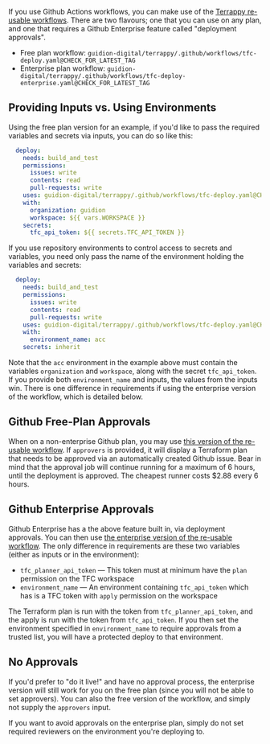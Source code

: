 If you use Github Actions workflows, you can make use of the [Terrappy re-usable workflows](.github/workflows/). There are two flavours; one that you can use on any plan, and one that requires a Github Enterprise feature called "deployment approvals".

- Free plan workflow: `guidion-digital/terrappy/.github/workflows/tfc-deploy.yaml@CHECK_FOR_LATEST_TAG`
- Enterprise plan workflow: `guidion-digital/terrappy/.github/workflows/tfc-deploy-enterprise.yaml@CHECK_FOR_LATEST_TAG`

## Providing Inputs vs. Using Environments

Using the free plan version for an example, if you'd like to pass the required variables and secrets via inputs, you can do so like this:

```yaml
  deploy:
    needs: build_and_test
    permissions:
      issues: write
      contents: read
      pull-requests: write
    uses: guidion-digital/terrappy/.github/workflows/tfc-deploy.yaml@CHECK_FOR_LATEST_TAG
    with:
      organization: guidion
      workspace: ${{ vars.WORKSPACE }}
    secrets:
      tfc_api_token: ${{ secrets.TFC_API_TOKEN }}
```

If you use repository environments to control access to secrets and variables, you need only pass the name of the environment holding the variables and secrets:

```yaml
  deploy:
    needs: build_and_test
    permissions:
      issues: write
      contents: read
      pull-requests: write
    uses: guidion-digital/terrappy/.github/workflows/tfc-deploy.yaml@CHECK_FOR_LATEST_TAG
    with:
      environment_name: acc
    secrets: inherit
```

Note that the `acc` environment in the example above must contain the variables `organization` and `workspace`, along with the secret `tfc_api_token`. If you provide both `environment_name` and inputs, the values from the inputs win. There is one difference in requirements if using the enterprise version of the workflow, which is detailed below.

## Github Free-Plan Approvals

When on a non-enterprise Github plan, you may use [this version of the re-usable workflow](.github/workflows/tfc-deploy.yaml). If `approvers` is provided, it will display a Terraform plan that needs to be approved via an automatically created Github issue. Bear in mind that the approval job will continue running for a maximum of 6 hours, until the deployment is approved. The cheapest runner costs $2.88 every 6 hours.

## Github Enterprise Approvals

Github Enterprise has a the above feature built in, via deployment approvals. You can then use [the enterprise version of the re-usable workflow](.github/workflows/tfc-deploy-enterprise.yaml). The only difference in requirements are these two variables (either as inputs or in the environment):

- `tfc_planner_api_token` — This token must at minimum have the `plan` permission on the TFC workspace
- `environment_name` — An environment containing `tfc_api_token` which has is a TFC token with `apply` permission on the workspace

The Terraform plan is run with the token from `tfc_planner_api_token`, and the apply is run with the token from `tfc_api_token`. If you then set the environment specified in `environment_name` to require approvals from a trusted list, you will have a protected deploy to that environment.

## No Approvals

If you'd prefer to "do it live!" and have no approval process, the enterprise version will still work for you on the free plan (since you will not be able to set approvers). You can also the free version of the workflow, and simply not supply the `approvers` input.

If you want to avoid approvals on the enterprise plan, simply do not set required reviewers on the environment you're deploying to.
